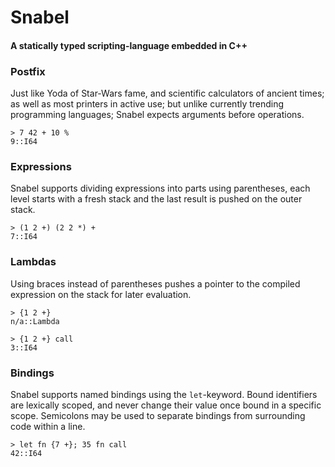 # Snabel
#### A statically typed scripting-language embedded in C++

### Postfix
Just like Yoda of Star-Wars fame, and scientific calculators of ancient times; as well as most printers in active use; but unlike currently trending programming languages; Snabel expects arguments before operations.

```
> 7 42 + 10 %
9::I64
```

### Expressions
Snabel supports dividing expressions into parts using parentheses, each level starts with a fresh stack and the last result is pushed on the outer stack.

```
> (1 2 +) (2 2 *) +
7::I64
```

### Lambdas
Using braces instead of parentheses pushes a pointer to the compiled expression on the stack for later evaluation.

```
> {1 2 +}
n/a::Lambda

> {1 2 +} call
3::I64
```

### Bindings
Snabel supports named bindings using the ```let```-keyword. Bound identifiers are lexically scoped, and never change their value once bound in a specific scope. Semicolons may be used to separate bindings from surrounding code within a line.

```
> let fn {7 +}; 35 fn call
42::I64
```